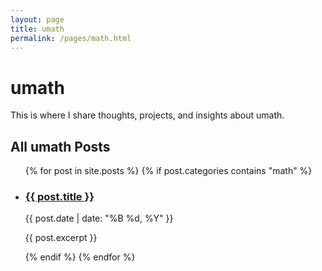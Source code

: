 ```yaml
---
layout: page
title: umath
permalink: /pages/math.html
---
```


# umath

This is where I share thoughts, projects, and insights about umath.

## All umath Posts

<ul class="post-list">
  {% for post in site.posts %}
    {% if post.categories contains "math" %}
      <li>
        <h3><a href="{{ post.url }}">{{ post.title }}</a></h3>
        <p class="post-meta">{{ post.date | date: "%B %d, %Y" }}</p>
        <p>{{ post.excerpt }}</p>
      </li>
    {% endif %}
  {% endfor %}
</ul>
